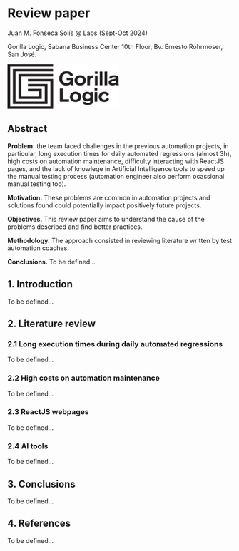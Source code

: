 # Review paper 

Juan M. Fonseca Solís @ Labs (Sept-Oct 2024)

Gorilla Logic, Sabana Business Center 10th Floor, Bv. Ernesto Rohrmoser, San José.

<img width="250" height="100" src='../img/GL_Logo_Primary_Blk.png'/>

## Abstract
**Problem.** the team faced challenges in the previous automation projects, in particular, long execution times for daily automated regressions (almost 3h), high costs on automation maintenance, difficulty interacting with ReactJS pages, and the lack of knowlege in Artificial Intelligence tools to speed up the manual testing process (automation engineer also perform ocassional manual testing too).

**Motivation.** These problems are common in automation projects and solutions found could potentially impact positively future projects.

**Objectives.** This review paper aims to understand the cause of the problems described and find better practices. 

**Methodology.** The approach consisted in reviewing literature written by test automation coaches. 

**Conclusions.** To be defined...

## 1. Introduction
To be defined...

## 2. Literature review

### 2.1 Long execution times during daily automated regressions
To be defined...

### 2.2 High costs on automation maintenance
To be defined...

### 2.3 ReactJS webpages
To be defined...

### 2.4 AI tools
To be defined...

## 3. Conclusions
To be defined...

## 4. References
To be defined...